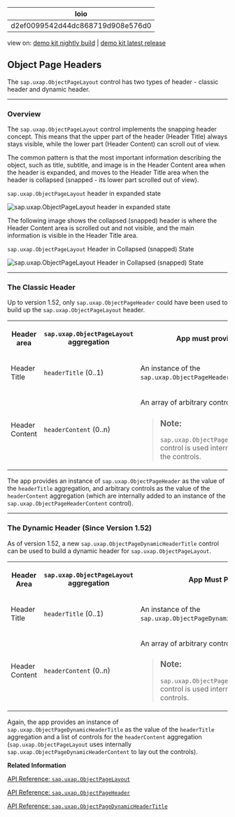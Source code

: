 <!-- loiod2ef0099542d44dc868719d908e576d0 -->

| loio |
| -----|
| d2ef0099542d44dc868719d908e576d0 |

<div id="loio">

view on: [demo kit nightly build](https://openui5nightly.hana.ondemand.com/#/topic/d2ef0099542d44dc868719d908e576d0) | [demo kit latest release](https://openui5.hana.ondemand.com/#/topic/d2ef0099542d44dc868719d908e576d0)</div>

## Object Page Headers

The `sap.uxap.ObjectPageLayout` control has two types of header - classic header and dynamic header.

***

<a name="loiod2ef0099542d44dc868719d908e576d0__section_qj3_tpk_sbb"/>

### Overview

The `sap.uxap.ObjectPageLayout` control implements the snapping header concept. This means that the upper part of the header \(Header Title\) always stays visible, while the lower part \(Header Content\) can scroll out of view.

The common pattern is that the most important information describing the object, such as title, subtitle, and image is in the Header Content area when the header is expanded, and moves to the Header Title area when the header is collapsed \(snapped - its lower part scrolled out of view\).

   
  
<a name="loiod2ef0099542d44dc868719d908e576d0__fig_odn_ypk_sbb"/>`sap.uxap.ObjectPageLayout` header in expanded state

 ![](loio329ff57b73e54ddca241e9ff693cd6c8_HiRes.png "sap.uxap.ObjectPageLayout header in expanded state") 

The following image shows the collapsed \(snapped\) header is where the Header Content area is scrolled out and not visible, and the main information is visible in the Header Title area.

   
  
<a name="loiod2ef0099542d44dc868719d908e576d0__fig_odw_ypk_sbb"/>`sap.uxap.ObjectPageLayout` Header in Collapsed \(snapped\) State

 ![](loiof4ec6baca13b4bd993715464cbf4461f_HiRes.png "sap.uxap.ObjectPageLayout Header in Collapsed (snapped) State") 

***

<a name="loiod2ef0099542d44dc868719d908e576d0__section_chx_wpk_sbb"/>

### The Classic Header

Up to version 1.52, only `sap.uxap.ObjectPageHeader` could have been used to build up the `sap.uxap.ObjectPageLayout` header.


<table>
<tr>
<th>

Header area



</th>
<th>

 `sap.uxap.ObjectPageLayout` aggregation



</th>
<th>

App must provide:



</th>
</tr>
<tr>
<td>

Header Title



</td>
<td>

 `headerTitle` \(0..1\)



</td>
<td>

An instance of the `sap.uxap.ObjectPageHeader` control



</td>
</tr>
<tr>
<td>

Header Content



</td>
<td>

 `headerContent` \(0..n\)



</td>
<td>

An array of arbitrary controls.

> ### Note:  
> `sap.uxap.ObjectPageHeaderContent` control is used internally to display the controls.



</td>
</tr>
</table>

The app provides an instance of `sap.uxap.ObjectPageHeader` as the value of the `headerTitle` aggregation, and arbitrary controls as the value of the `headerContent` aggregation \(which are internally added to an instance of the `sap.uxap.ObjectPageHeaderContent` control\).

***

<a name="loiod2ef0099542d44dc868719d908e576d0__section_sxg_s5k_sbb"/>

### The Dynamic Header \(Since Version 1.52\)

As of version 1.52, a new `sap.uxap.ObjectPageDynamicHeaderTitle` control can be used to build a dynamic header for `sap.uxap.ObjectPageLayout`.


<table>
<tr>
<th>

Header Area



</th>
<th>

 `sap.uxap.ObjectPageLayout` aggregation



</th>
<th>

App Must Provide:



</th>
</tr>
<tr>
<td>

Header Title



</td>
<td>

 `headerTitle` \(0..1\)



</td>
<td>

An instance of the `sap.uxap.ObjectPageDynamicHeaderTitle` control



</td>
</tr>
<tr>
<td>

Header Content



</td>
<td>

 `headerContent` \(0..n\)



</td>
<td>

An array of arbitrary controls.

> ### Note:  
> `sap.uxap.ObjectPageDynamicHeaderContent` control is used internally to display the controls.



</td>
</tr>
</table>

Again, the app provides an instance of `sap.uxap.ObjectPageDynamicHeaderTitle` as the value of the `headerTitle` aggregation and a list of controls for the `headerContent` aggregation \(`sap.uxap.ObjectPageLayout` uses internally `sap.uxap.ObjectPageDynamicHeaderContent` to lay out the controls\).

**Related Information**  


[API Reference: `sap.uxap.ObjectPageLayout`](https://openui5.hana.ondemand.com/#docs/api/symbols/sap.uxap.ObjectPageLayout.html)

[API Reference: `sap.uxap.ObjectPageHeader`](https://openui5.hana.ondemand.com/#docs/api/symbols/sap.uxap.sap.uxap.ObjectPageHeader.html)

[API Reference: `sap.uxap.ObjectPageDynamicHeaderTitle`](https://openui5.hana.ondemand.com/#docs/api/symbols/sap.uxap.ObjectPageDynamicHeaderTitle.html)


